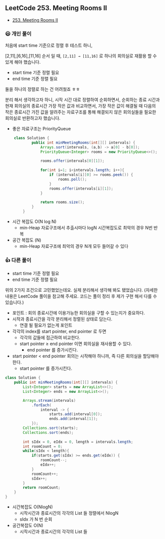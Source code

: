 
## LeetCode 253. Meeting Rooms II

- [253. Meeting Rooms II](https://leetcode.com/problems/meeting-rooms-ii/)


### 😃 개인 풀이

처음에 start time 기준으로 정렬 후 테스트 하니,

[2,11],[6,16],[11,16] 순서 일 때, `[2,11] → [11,16]` 로 하나의 회의실로 재활용 할 수 있게 해야 했습니다.

- start time 기준 정렬 필요
- end time 기준 정렬 필요

둘을 하나의 정렬로 하는 건 어려웠죠 ㅎㅎ

분리 해서 생각하고자 하니, 시작 시간 대로 정렬하여 순회하면서, 순회하는 종료 시간과 현재 회의실의 종료시간 가장 작은 값과 비교하면서, 가장 작은 값이 해결될 때 다음의 작은 종료시간 가진 값을 알려주는 자료구조를 통해 해결되지 않은 회의실들을 필요한 회의실로 반환하고자 했습니다.

- 좋은 자료구조는 PriorityQueue


``` java
	class Solution {
            public int minMeetingRooms(int[][] intervals) {
                Arrays.sort(intervals, (a,b) -> a[0] - b[0]);
                PriorityQueue<Integer> rooms = new PriorityQueue<>();
                
                rooms.offer(intervals[0][1]);
                
                for(int i=1; i<intervals.length; i++){
                    if (intervals[i][0] >= rooms.peek()) {
                        rooms.poll();
                    }
                    rooms.offer(intervals[i][1]);
                }
                
                return rooms.size();
            }
        }
```

- 시간 복잡도 O(N log N)
  - min-Heap 자료구조에서 추출시마다 logN 시간복잡도로 최악의 경우 N번 반복
- 공간 복잡도 (N)
  - min-Heap 자료구조에 최악의 경우 N개 모두 들어갈 수 있다


### 👍 다른 풀이

- start time 기준 정렬 필요
- end time 기준 정렬 필요

위의 2가지 조건으로 고민했었는데요.
실제 분리해서 생각해 봐도 됐었습니다. (자세한 내용은 LeetCode 풀이을 참고해 주세요. 코드는 풀이 정리 후 제가 구현 해서 다를 수 있습니다.)

- 포인트 : 회의 종료시간에 이용가능한 회의실을 구할 수 있는지가 중요하다.
- 시작과 종료시간을 각각 분리해서 정렬된 상태로 담는다.
    - 연결 될 필요가 없는게 포인트
- 각각의 index를 start pointer, end pointer 로 두면
    - 각각의 값들에 접근하여 비교한다.
    - start pointer ≥ end pointer 이면 회의실을 재사용할 수 있다.
        - end pointer 를 증가시킨다.
- start pointer < end pointer 회의는 시작해야 하니까, 즉 다른 회의실을 할당해야 한다.
    - start pointer 를 증가시킨다.


``` java
class Solution {
    public int minMeetingRooms(int[][] intervals) {
        List<Integer> starts = new ArrayList<>();
        List<Integer> ends = new ArrayList<>();

        Arrays.stream(intervals)
            .forEach(
                interval -> {
                    starts.add(interval[0]);
                    ends.add(interval[1]);
            });
        Collections.sort(starts);
        Collections.sort(ends);
        
        int sIdx = 0, eIdx = 0, length = intervals.length;
        int roomCount = 0;
        while(sIdx < length){
            if(starts.get(sIdx) >= ends.get(eIdx)) {
                roomCount--;
                eIdx++;
            } 
            roomCount++;
            sIdx++;
        }
        return roomCount;
    }
}
```

- 시간복잡도 O(NlogN)
  - 시작시간과 종료시간의 각각의 List 들 정렬에서 NlogN
  - sIdx 가 N 번 순회
- 공간복잡도 O(N)
  - 시작시간과 종료시간의 각각의 List 들
